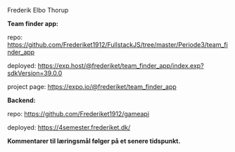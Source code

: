 Frederik Elbo Thorup

**Team finder app:**

repo: https://github.com/Frederiket1912/FullstackJS/tree/master/Periode3/team_finder_app

deployed: https://exp.host/@frederiket/team_finder_app/index.exp?sdkVersion=39.0.0 

project page: https://expo.io/@frederiket/team_finder_app

**Backend:**

repo: https://github.com/Frederiket1912/gameapi

deployed: https://4semester.frederiket.dk/

**Kommentarer til læringsmål følger på et senere tidspunkt.**

